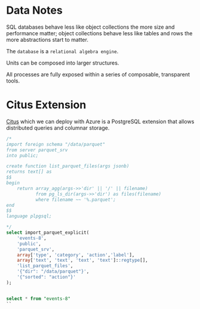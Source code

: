 # Data Notes

SQL databases behave less like object collections the more size and performance matter;
object collections behave less like tables and rows the more abstractions start to matter.

The `database` is a `relational algebra engine`.   

Units can be composed into larger structures.

All processes are fully exposed within a series of composable, transparent tools.

# Citus Extension
[Citus](https://github.com/citusdata/citus) which we can deploy with Azure is a PostgreSQL extension that allows distributed queries and columnar storage.

```SQL
/*
import foreign schema "/data/parquet"
from server parquet_srv
into public;

create function list_parquet_files(args jsonb)
returns text[] as
$$
begin
    return array_agg(args->>'dir' || '/' || filename)
           from pg_ls_dir(args->>'dir') as files(filename)
           where filename ~~ '%.parquet';
end
$$
language plpgsql;

*/
select import_parquet_explicit(
    'events-8',
    'public',
    'parquet_srv',
    array['type', 'category', 'action','label'],
    array['text', 'text', 'text', 'text']::regtype[],
    'list_parquet_files',
    '{"dir": "/data/parquet"}',
    '{"sorted": "action"}'
);


select * from "events-8"
``